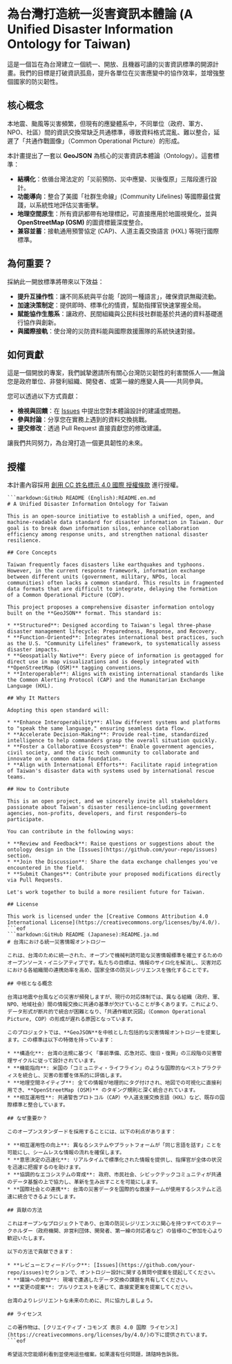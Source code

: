 # 為台灣打造統一災害資訊本體論 (A Unified Disaster Information Ontology for Taiwan)

這是一個旨在為台灣建立一個統一、開放、且機器可讀的災害資訊標準的開源計畫。我們的目標是打破資訊孤島，提升各單位在災害應變中的協作效率，並增強整個國家的防災韌性。

## 核心概念

本地震、颱風等災害頻繁，但現有的應變體系中，不同單位（政府、軍方、NPO、社區）間的資訊交換常缺乏共通標準，導致資料格式混亂、難以整合，延遲了「共通作戰圖像」（Common Operational Picture）的形成。

本計畫提出了一套以 **GeoJSON** 為核心的災害資訊本體論（Ontology）。這套標準：

* **結構化**：依循台灣法定的「災前預防、災中應變、災後復原」三階段進行設計。
* **功能導向**：整合了美國「社群生命線」(Community Lifelines) 等國際最佳實踐，以系統性地評估災害衝擊。
* **地理空間原生**：所有資訊都帶有地理標記，可直接應用於地圖視覺化，並與 **OpenStreetMap (OSM)** 的圖資標籤深度整合。
* **兼容並蓄**：接軌通用預警協定 (CAP)、人道主義交換語言 (HXL) 等現行國際標準。

## 為何重要？

採納此一開放標準將帶來以下效益：

* **提升互操作性**：讓不同系統與平台能「說同一種語言」，確保資訊無礙流動。
* **加速決策制定**：提供即時、標準化的情資，幫助指揮官快速掌握全局。
* **賦能協作生態系**：讓政府、民間組織與公民科技社群能基於共通的資料基礎進行協作與創新。
* **與國際接軌**：使台灣的災防資料能與國際救援團隊的系統快速對接。

## 如何貢獻

這是一個開放的專案，我們誠摯邀請所有關心台灣防災韌性的利害關係人——無論您是政府單位、非營利組織、開發者、或第一線的應變人員——共同參與。

您可以透過以下方式貢獻：

* **檢視與回饋**：在 [Issues](https://github.com/your-repo/issues) 中提出您對本體論設計的建議或問題。
* **參與討論**：分享您在實務上遇到的資料交換挑戰。
* **提交修改**：透過 Pull Request 直接貢獻您的修改建議。

讓我們共同努力，為台灣打造一個更具韌性的未來。

## 授權

本計畫內容採用 [創用 CC 姓名標示 4.0 國際 授權條款](https://creativecommons.org/licenses/by/4.0/) 進行授權。
```eof
```markdown:GitHub README (English):README.en.md
# A Unified Disaster Information Ontology for Taiwan

This is an open-source initiative to establish a unified, open, and machine-readable data standard for disaster information in Taiwan. Our goal is to break down information silos, enhance collaboration efficiency among response units, and strengthen national disaster resilience.

## Core Concepts

Taiwan frequently faces disasters like earthquakes and typhoons. However, in the current response framework, information exchange between different units (government, military, NPOs, local communities) often lacks a common standard. This results in fragmented data formats that are difficult to integrate, delaying the formation of a Common Operational Picture (COP).

This project proposes a comprehensive disaster information ontology built on the **GeoJSON** format. This standard is:

* **Structured**: Designed according to Taiwan's legal three-phase disaster management lifecycle: Preparedness, Response, and Recovery.
* **Function-Oriented**: Integrates international best practices, such as the U.S. "Community Lifelines" framework, to systematically assess disaster impacts.
* **Geospatially Native**: Every piece of information is geotagged for direct use in map visualizations and is deeply integrated with **OpenStreetMap (OSM)** tagging conventions.
* **Interoperable**: Aligns with existing international standards like the Common Alerting Protocol (CAP) and the Humanitarian Exchange Language (HXL).

## Why It Matters

Adopting this open standard will:

* **Enhance Interoperability**: Allow different systems and platforms to "speak the same language," ensuring seamless data flow.
* **Accelerate Decision-Making**: Provide real-time, standardized intelligence to help commanders grasp the overall situation quickly.
* **Foster a Collaborative Ecosystem**: Enable government agencies, civil society, and the civic tech community to collaborate and innovate on a common data foundation.
* **Align with International Efforts**: Facilitate rapid integration of Taiwan's disaster data with systems used by international rescue teams.

## How to Contribute

This is an open project, and we sincerely invite all stakeholders passionate about Taiwan's disaster resilience—including government agencies, non-profits, developers, and first responders—to participate.

You can contribute in the following ways:

* **Review and Feedback**: Raise questions or suggestions about the ontology design in the [Issues](https://github.com/your-repo/issues) section.
* **Join the Discussion**: Share the data exchange challenges you've encountered in the field.
* **Submit Changes**: Contribute your proposed modifications directly via Pull Requests.

Let's work together to build a more resilient future for Taiwan.

## License

This work is licensed under the [Creative Commons Attribution 4.0 International License](https://creativecommons.org/licenses/by/4.0/).
```eof
```markdown:GitHub README (Japanese):README.ja.md
# 台湾における統一災害情報オントロジー

これは、台湾のために統一された、オープンで機械判読可能な災害情報標準を確立するためのオープンソース・イニシアティブです。私たちの目標は、情報のサイロ化を解消し、災害対応における各組織間の連携効率を高め、国家全体の防災レジリエンスを強化することです。

## 中核となる概念

台湾は地震や台風などの災害が頻発しますが、現行の対応体制では、異なる組織（政府、軍、NPO、地域社会）間の情報交換に共通の基準が欠けていることが多くあります。これにより、データ形式が断片的で統合が困難となり、「共通作戦状況図」（Common Operational Picture, COP）の形成が遅れる原因となっています。

このプロジェクトでは、**GeoJSON**を中核とした包括的な災害情報オントロジーを提案します。この標準は以下の特徴を持っています：

* **構造化**: 台湾の法規に基づく「事前準備、応急対応、復旧・復興」の三段階の災害管理サイクルに従って設計されています。
* **機能指向**: 米国の「コミュニティ・ライフライン」のような国際的なベストプラクティスを統合し、災害の影響を体系的に評価します。
* **地理空間ネイティブ**: 全ての情報が地理的にタグ付けされ、地図での可視化に直接利用でき、**OpenStreetMap (OSM)** のタギング規則と深く統合されています。
* **相互運用性**: 共通警告プロトコル（CAP）や人道支援交換言語（HXL）など、既存の国際標準と整合しています。

## なぜ重要か？

このオープンスタンダードを採用することには、以下の利点があります：

* **相互運用性の向上**: 異なるシステムやプラットフォームが「同じ言語を話す」ことを可能にし、シームレスな情報の流れを確保します。
* **意思決定の迅速化**: リアルタイムで標準化された情報を提供し、指揮官が全体の状況を迅速に把握するのを助けます。
* **協調的なエコシステムの育成**: 政府、市民社会、シビックテックコミュニティが共通のデータ基盤の上で協力し、革新を生み出すことを可能にします。
* **国際社会との連携**: 台湾の災害データを国際的な救援チームが使用するシステムと迅速に統合できるようにします。

## 貢献の方法

これはオープンなプロジェクトであり、台湾の防災レジリエンスに関心を持つすべてのステークホルダー（政府機関、非営利団体、開発者、第一線の対応者など）の皆様のご参加を心より歓迎いたします。

以下の方法で貢献できます：

* **レビューとフィードバック**: [Issues](https://github.com/your-repo/issues)セクションで、オントロジー設計に関する質問や提案を提起してください。
* **議論への参加**: 現場で遭遇したデータ交換の課題を共有してください。
* **変更の提案**: プルリクエストを通じて、直接変更案を提案してください。

台湾のよりレジリエントな未来のために、共に協力しましょう。

## ライセンス

この著作物は、[クリエイティブ・コモンズ 表示 4.0 国際 ライセンス](https://creativecommons.org/licenses/by/4.0/)の下に提供されています。
```eof

希望這次您能順利看到並使用這些檔案。如果還有任何問題，請隨時告訴我。
